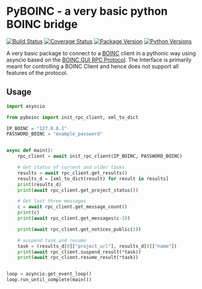 # PyBOINC - a very basic python BOINC bridge
[![Build Status](https://travis-ci.com/nielstron/pyboinc.svg?branch=master)](https://travis-ci.com/nielstron/pyboinc)
[![Coverage Status](https://coveralls.io/repos/github/nielstron/pyboinc/badge.svg?branch=master)](https://coveralls.io/github/nielstron/pyboinc?branch=master)
[![Package Version](https://img.shields.io/pypi/v/pyboinc)](https://pypi.org/project/PySyncThru/)
[![Python Versions](https://img.shields.io/pypi/pyversions/pyboinc.svg)](https://pypi.org/project/PySyncThru/)

A very basic package to connect to a [BOINC](https://boinc.berkeley.edu/) client in a pythonic way using asyncio
based on the [BOINC GUI RPC Protocol](https://boinc.berkeley.edu/trac/wiki/GuiRpcProtocol).
The Interface is primarily meant for controlling a BOINC Client and hence does not support all features of the protocol.

## Usage

```python
import asyncio

from pyboinc import init_rpc_client, xml_to_dict

IP_BOINC = "127.0.0.1"
PASSWORD_BOINC = "example_password"


async def main():
    rpc_client = await init_rpc_client(IP_BOINC, PASSWORD_BOINC)

    # Get status of current and older tasks
    results = await rpc_client.get_results()
    results_d = [xml_to_dict(result) for result in results]
    print(results_d)
    print(await rpc_client.get_project_status())

    # Get last three messages
    c = await rpc_client.get_message_count()
    print(c)
    print(await rpc_client.get_messages(c-3))

    print(await rpc_client.get_notices_public(2))

    # suspend task and resume
    task = (results_d[0]["project_url"], results_d[0]["name"])
    print(await rpc_client.suspend_result(*task))
    print(await rpc_client.resume_result(*task))


loop = asyncio.get_event_loop()
loop.run_until_complete(main())
```

